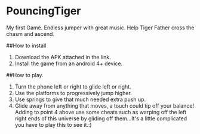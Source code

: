 # PouncingTiger
My first Game. Endless jumper with great music.
Help Tiger Father cross the chasm and ascend.

##How to install
1. Download the APK attached in the link.
2. Install the game from an android 4+ device.

##How to play.
1. Turn the phone left or right to glide left or right.
2. Use the platforms to progressively jump higher.
3. Use springs to give that much needed extra push up.
4. Glide away from anything that moves, a touch could tip off your balance!
Adding to point 4 above use some cheats such as warping off the left right ends of this universe by gliding off them...It's a little complicated you have to play this to see it.:)

